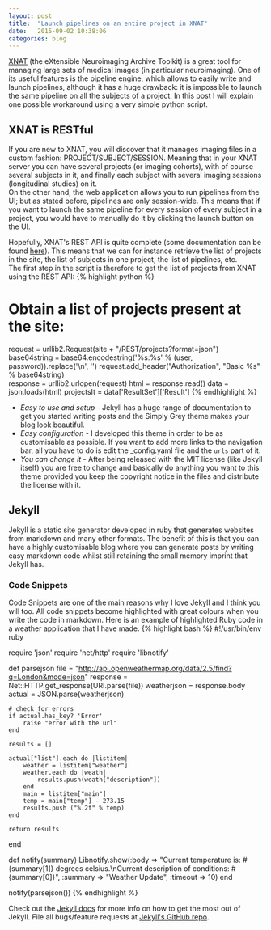 ```yaml
---
layout: post
title:  "Launch pipelines on an entire project in XNAT"
date:   2015-09-02 10:38:06 
categories: blog
---
```


[XNAT][xnat-site] (the eXtensible Neuroimaging Archive Toolkit) is a great tool for managing large sets of medical images (in particular neuroimaging). One of its useful features is the pipeline engine, which allows to easily write and launch pipelines, although it has a huge drawback: it is impossible to launch the same pipeline on all the subjects of a project. In this post I will explain one possible workaround using a very simple python script.

## XNAT is RESTful
If you are new to XNAT, you will discover that it manages imaging files in a custom fashion: PROJECT/SUBJECT/SESSION. Meaning that in your XNAT server you can have several projects (or imaging cohorts), with of course several subjects in it, and finally each subject with several imaging sessions (longitudinal studies) on it.
<br>On the other hand, the web application allows you to run pipelines from the UI; but as stated before, pipelines are only session-wide. This means that if you want to launch the same pipeline for every session of every subject in a project, you would have to manually do it by clicking the launch button on the UI.

Hopefully, XNAT's REST API is quite complete (some documentation can be found [here][xnat-rest]). This means that we can for instance retrieve the list of projects in the site, the list of subjects in one project, the list of pipelines, etc. 
<br> The first step in the script is therefore to get the list of projects from XNAT using the REST API:
{% highlight python %}
# Obtain a list of projects present at the site:
request = urllib2.Request(site + "/REST/projects?format=json")
base64string = base64.encodestring('%s:%s' % (user, password)).replace('\n', '')
request.add_header("Authorization", "Basic %s" % base64string)   
response = urllib2.urlopen(request)
html = response.read()
data = json.loads(html)
projectsIt = data['ResultSet']['Result']
{% endhighlight %}

+	<em>Easy to use and setup</em> - Jekyll has a huge range of documentation to get you started writing posts and the Simply Grey theme makes your blog look beautiful.
+	<em>Easy configuration</em> - I developed this theme in order to be as customisable as possible. If you want to add more links to the navigation bar, all you have to do is edit the _config.yaml file and the `urls` part of it.
+	<em>You can change it</em> - After being released with the MIT license (like Jekyll itself) you are free to change and basically do anything you want to this theme provided you keep the copyright notice in the files and distribute the license with it. 

## Jekyll
Jekyll is a static site generator developed in ruby that generates websites from markdown and many other formats. The benefit of this is that you can have a highly customisable blog where you can generate posts by writing easy markdown code whilst still retaining the small memory imprint that Jekyll has. 

### Code Snippets
Code Snippets are one of the main reasons why I love Jekyll and I think you will too. All code snippets become highlighted with great colours when you write the code in markdown. Here is an example of highlighted Ruby code in a weather application that I have made.
{% highlight bash %}
#!/usr/bin/env ruby

require 'json'
require 'net/http'
require 'libnotify'

def parsejson
    file = "http://api.openweathermap.org/data/2.5/find?q=London&mode=json"
    response = Net::HTTP.get_response(URI.parse(file))
    weatherjson = response.body
    actual = JSON.parse(weatherjson)

    # check for errors
    if actual.has_key? 'Error'
        raise "error with the url"
    end

    results = []

    actual["list"].each do |listitem|
        weather = listitem["weather"]
        weather.each do |weath|
            results.push(weath["description"])
        end
        main = listitem["main"]
        temp = main["temp"] - 273.15
        results.push ("%.2f" % temp)
    end

    return results
end

def notify(summary)
    Libnotify.show(:body => "Current temperature is: #{summary[1]} degrees celsius.\nCurrent description of conditions: #{summary[0]}", :summary => "Weather Update", :timeout => 10)
end

notify(parsejson())
{% endhighlight %}

Check out the [Jekyll docs][jekyll] for more info on how to get the most out of Jekyll. File all bugs/feature requests at [Jekyll's GitHub repo][jekyll-gh].

[jekyll-gh]: https://github.com/mojombo/jekyll
[jekyll]:    http://jekyllrb.com
[xnat-site]: http://www.xnat.org/
[xnat-rest]: https://wiki.xnat.org/display/XNAT16/Using+the+XNAT+REST+API
